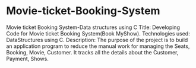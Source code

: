 # Movie-ticket-Booking-System
Movie ticket Booking System-Data structures using C
Title: Developing Code for Movie ticket Booking System(Book MyShow).
Technologies used: DataStructures using C.
Description: The purpose of the project is to build an application program to reduce the manual work for managing the Seats, Booking, Movie, Customer. It tracks all the details about the Customer, Payment, Shows.
